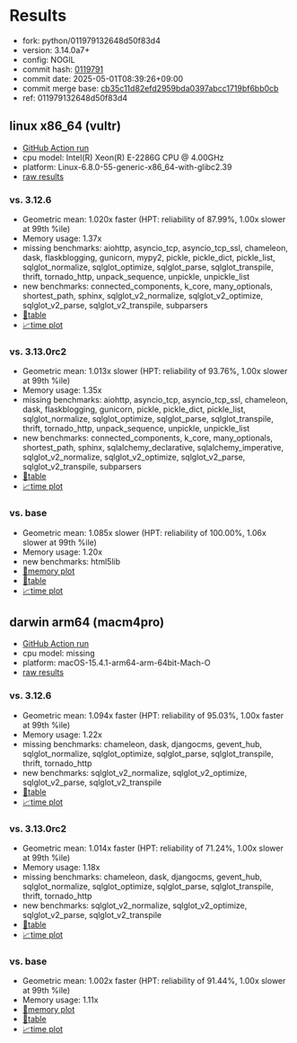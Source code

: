 # Results

- fork: python/011979132648d50f83d4
- version: 3.14.0a7+
- config: NOGIL
- commit hash: [0119791](https://github.com/python/cpython/commit/0119791)
- commit date: 2025-05-01T08:39:26+09:00
- commit merge base: [cb35c11d82efd2959bda0397abcc1719bf6bb0cb](https://github.com/python/cpython/commit/cb35c11d82efd2959bda0397abcc1719bf6bb0cb)
- ref: 011979132648d50f83d4

## linux x86_64 (vultr)

- [GitHub Action run](https://github.com/facebookexperimental/free-threading-benchmarking/actions/runs/14767060794)
- cpu model: Intel(R) Xeon(R) E-2286G CPU @ 4.00GHz
- platform: Linux-6.8.0-55-generic-x86_64-with-glibc2.39
- [raw results](bm-20250501-vultr-x86_64-python-011979132648d50f83d4-3.14.0a7%2B-0119791.json)

### vs. 3.12.6

- Geometric mean: 1.020x faster (HPT: reliability of 87.99%, 1.00x slower at 99th %ile)
- Memory usage: 1.37x
- missing benchmarks: aiohttp, asyncio_tcp, asyncio_tcp_ssl, chameleon, dask, flaskblogging, gunicorn, mypy2, pickle, pickle_dict, pickle_list, sqlglot_normalize, sqlglot_optimize, sqlglot_parse, sqlglot_transpile, thrift, tornado_http, unpack_sequence, unpickle, unpickle_list
- new benchmarks: connected_components, k_core, many_optionals, shortest_path, sphinx, sqlglot_v2_normalize, sqlglot_v2_optimize, sqlglot_v2_parse, sqlglot_v2_transpile, subparsers
- [📄table](bm-20250501-vultr-x86_64-python-011979132648d50f83d4-3.14.0a7%2B-0119791-vs-3.12.6.md)
- [📈time plot](bm-20250501-vultr-x86_64-python-011979132648d50f83d4-3.14.0a7%2B-0119791-vs-3.12.6.svg)

### vs. 3.13.0rc2

- Geometric mean: 1.013x slower (HPT: reliability of 93.76%, 1.00x slower at 99th %ile)
- Memory usage: 1.35x
- missing benchmarks: aiohttp, asyncio_tcp, asyncio_tcp_ssl, chameleon, dask, flaskblogging, gunicorn, pickle, pickle_dict, pickle_list, sqlglot_normalize, sqlglot_optimize, sqlglot_parse, sqlglot_transpile, thrift, tornado_http, unpack_sequence, unpickle, unpickle_list
- new benchmarks: connected_components, k_core, many_optionals, shortest_path, sphinx, sqlalchemy_declarative, sqlalchemy_imperative, sqlglot_v2_normalize, sqlglot_v2_optimize, sqlglot_v2_parse, sqlglot_v2_transpile, subparsers
- [📄table](bm-20250501-vultr-x86_64-python-011979132648d50f83d4-3.14.0a7%2B-0119791-vs-3.13.0rc2.md)
- [📈time plot](bm-20250501-vultr-x86_64-python-011979132648d50f83d4-3.14.0a7%2B-0119791-vs-3.13.0rc2.svg)

### vs. base

- Geometric mean: 1.085x slower (HPT: reliability of 100.00%, 1.06x slower at 99th %ile)
- Memory usage: 1.20x
- new benchmarks: html5lib
- [🧠memory plot](bm-20250501-vultr-x86_64-python-011979132648d50f83d4-3.14.0a7%2B-0119791-vs-base-mem.svg)
- [📄table](bm-20250501-vultr-x86_64-python-011979132648d50f83d4-3.14.0a7%2B-0119791-vs-base.md)
- [📈time plot](bm-20250501-vultr-x86_64-python-011979132648d50f83d4-3.14.0a7%2B-0119791-vs-base.svg)

## darwin arm64 (macm4pro)

- [GitHub Action run](https://github.com/facebookexperimental/free-threading-benchmarking/actions/runs/14767060794)
- cpu model: missing
- platform: macOS-15.4.1-arm64-arm-64bit-Mach-O
- [raw results](bm-20250501-macm4pro-arm64-python-011979132648d50f83d4-3.14.0a7%2B-0119791.json)

### vs. 3.12.6

- Geometric mean: 1.094x faster (HPT: reliability of 95.03%, 1.00x faster at 99th %ile)
- Memory usage: 1.22x
- missing benchmarks: chameleon, dask, djangocms, gevent_hub, sqlglot_normalize, sqlglot_optimize, sqlglot_parse, sqlglot_transpile, thrift, tornado_http
- new benchmarks: sqlglot_v2_normalize, sqlglot_v2_optimize, sqlglot_v2_parse, sqlglot_v2_transpile
- [📄table](bm-20250501-macm4pro-arm64-python-011979132648d50f83d4-3.14.0a7%2B-0119791-vs-3.12.6.md)
- [📈time plot](bm-20250501-macm4pro-arm64-python-011979132648d50f83d4-3.14.0a7%2B-0119791-vs-3.12.6.svg)

### vs. 3.13.0rc2

- Geometric mean: 1.014x faster (HPT: reliability of 71.24%, 1.00x slower at 99th %ile)
- Memory usage: 1.18x
- missing benchmarks: chameleon, dask, djangocms, gevent_hub, sqlglot_normalize, sqlglot_optimize, sqlglot_parse, sqlglot_transpile, thrift, tornado_http
- new benchmarks: sqlglot_v2_normalize, sqlglot_v2_optimize, sqlglot_v2_parse, sqlglot_v2_transpile
- [📄table](bm-20250501-macm4pro-arm64-python-011979132648d50f83d4-3.14.0a7%2B-0119791-vs-3.13.0rc2.md)
- [📈time plot](bm-20250501-macm4pro-arm64-python-011979132648d50f83d4-3.14.0a7%2B-0119791-vs-3.13.0rc2.svg)

### vs. base

- Geometric mean: 1.002x faster (HPT: reliability of 91.44%, 1.00x slower at 99th %ile)
- Memory usage: 1.11x
- [🧠memory plot](bm-20250501-macm4pro-arm64-python-011979132648d50f83d4-3.14.0a7%2B-0119791-vs-base-mem.svg)
- [📄table](bm-20250501-macm4pro-arm64-python-011979132648d50f83d4-3.14.0a7%2B-0119791-vs-base.md)
- [📈time plot](bm-20250501-macm4pro-arm64-python-011979132648d50f83d4-3.14.0a7%2B-0119791-vs-base.svg)

